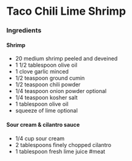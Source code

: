 # Taco Chili Lime Shrimp
### Ingredients
#### Shrimp
* 20 medium shrimp peeled and deveined
* 1 1/2 tablespoon olive oil
* 1 clove garlic minced
* 1/2 teaspoon ground cumin
* 1/2 teaspoon chili powder
* 1/4 teaspoon onion powder optional
* 1/4 teaspoon kosher salt
* 1 tablespoon olive oil
* squeeze of lime optional

#### Sour cream & cilantro sauce
* 1/4 cup sour cream
* 2 tablespoons finely chopped cilantro
* 1 tablespoon fresh lime juice
#meat